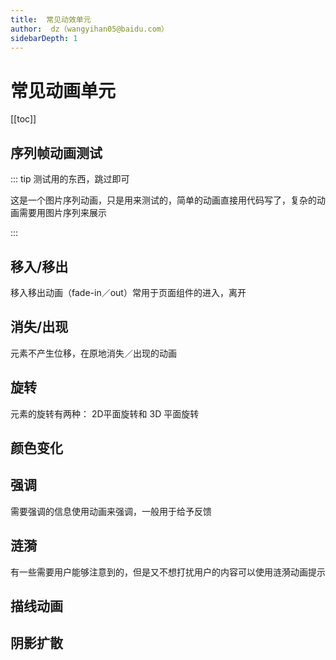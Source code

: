 ```yaml
---
title:  常见动效单元
author:  dz（wangyihan05@baidu.com）
sidebarDepth: 1
---
```


# 常见动画单元

[[toc]]

## 序列帧动画测试

::: tip 测试用的东西，跳过即可

这是一个图片序列动画，只是用来测试的，简单的动画直接用代码写了，复杂的动画需要用图片序列来展示

:::

<ani-img :img="'http://yihan.gz.bcebos.com/testa.jpg'" :width="'100px'"/>

## 移入/移出

移入移出动画（fade-in／out）常用于页面组件的进入，离开

<ani-base :animate="['fade-down','fade-left-right']"/>

## 消失/出现

元素不产生位移，在原地消失／出现的动画

<ani-base :animate="['opacity','scale','expand']"/>

## 旋转

元素的旋转有两种： 2D平面旋转和 3D 平面旋转

<ani-base :animate="['rotate','rotate-z']"/>

## 颜色变化

<ani-base :animate="['color']"/>


## 强调

需要强调的信息使用动画来强调，一般用于给予反馈

<ani-base :animate="['pulse','wave','wiggle','emphasize']"/>


## 涟漪

有一些需要用户能够注意到的，但是又不想打扰用户的内容可以使用涟漪动画提示

<ani-base :animate="['ripples']"/>


## 描线动画

<ani-base :animate="['outline']"/>

## 阴影扩散

<ani-base :animate="['shadow']"/>





